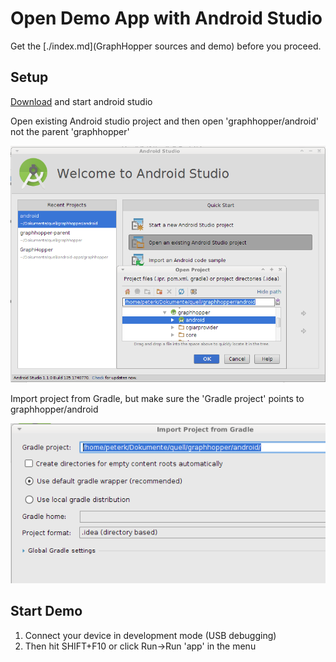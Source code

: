 # Open Demo App with Android Studio

Get the [./index.md](GraphHopper sources and demo) before you proceed.

## Setup

[Download](http://developer.android.com/sdk/index.html) and start android studio

Open existing Android studio project and then open 'graphhopper/android' not the parent 'graphhopper'

![Open Existing](./images/android-studio-open-existing.png)

Import project from Gradle, but make sure the 'Gradle project' points to graphhopper/android

![Import project from Gradle](./images/android-studio-import-project-from-gradle.png)

## Start Demo

 1. Connect your device in development mode (USB debugging)
 2. Then hit SHIFT+F10 or click Run->Run 'app' in the menu
